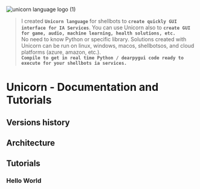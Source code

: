 ![unicorn language logo (1)](https://github.com/user-attachments/assets/b897f5bb-a04f-4fbf-96dd-0d59ae978562)


> I created **`Unicorn language`** for shellbots to **`create quickly GUI interface for IA Services`**. You can use Unicorn also to **`create GUI for game, audio, machine learning, health solutions, etc.`**   
> No need to know Python or specific library. Solutions created with Unicorn can be run on linux, windows, macos, shellbotsos, and cloud platforms (azure, amazon, etc.).  
> **`Compile to get in real time Python / dearpygui code ready to execute for your shellbots ia services.`**


# Unicorn - Documentation and Tutorials

## Versions history

## Architecture

## Tutorials
### Hello World







